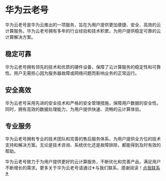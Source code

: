 # 华为云老号

华为云老号是华为云推出的一项服务，旨在为用户提供更加便捷、安全、高效的云计算服务。华为云老号拥有多年的行业经验和技术积累，为用户提供稳定可靠的云计算解决方案。

## 稳定可靠

华为云老号拥有领先的技术和优质的硬件设备，保障了云计算服务的稳定性和可靠性。用户无需担心因为服务器故障或网络问题而影响业务的正常运行。

## 安全高效

华为云老号采用先进的安全技术和严格的安全管理措施，保障用户数据的安全性。同时，拥有高效的数据处理能力，为用户提供快速、流畅的云计算体验。

## 专业服务

华为云老号拥有专业的技术团队和完善的售后服务体系，为用户提供全方位的技术支持和解决方案。无论是技术咨询、系统优化还是故障排除，都能得到及时有效的帮助。

华为云老号致力于为用户提供更好的云计算服务，不断优化和完善产品，满足用户不断增长的需求。更多关于华为云老号请通过✈与我们联系，感谢阅读！[点我联系✈](https://auth.k02.cc)